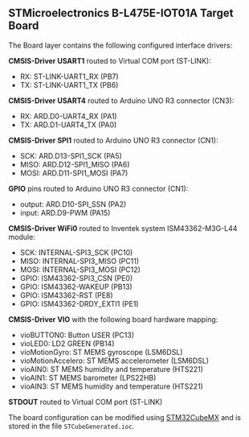 STMicroelectronics B-L475E-IOT01A Target Board
----------------------------------------------
The Board layer contains the following configured interface drivers:

**CMSIS-Driver USART1** routed to Virtual COM port (ST-LINK):
 - RX: ST-LINK-UART1_RX (PB7)
 - TX: ST-LINK-UART1_TX (PB6)

**CMSIS-Driver USART4** routed to Arduino UNO R3 connector (CN3):
 - RX: ARD.D0-UART4_RX (PA1)
 - TX: ARD.D1-UART4_TX (PA0)

**CMSIS-Driver SPI1** routed to Arduino UNO R3 connector (CN1):
 - SCK:  ARD.D13-SPI1_SCK (PA5)
 - MISO: ARD.D12-SPI1_MISO (PA6)
 - MOSI: ARD.D11-SPI1_MOSI (PA7)

**GPIO** pins routed to Arduino UNO R3 connector (CN1):
 - output: ARD.D10-SPI_SSN (PA2)
 - input:  ARD.D9-PWM (PA15)

**CMSIS-Driver WiFi0** routed to Inventek system ISM43362-M3G-L44 module:
 - SCK:  INTERNAL-SPI3_SCK (PC10)
 - MISO: INTERNAL-SPI3_MISO (PC11)
 - MOSI: INTERNAL-SPI3_MOSI (PC12)
 - GPIO: ISM43362-SPI3_CSN (PE0)
 - GPIO: ISM43362-WAKEUP (PB13)
 - GPIO: ISM43362-RST (PE8)
 - GPIO: ISM43362-DRDY_EXTI1 (PE1)

**CMSIS-Driver VIO** with the following board hardware mapping:
 - vioBUTTON0:        Button USER (PC13)
 - vioLED0:           LD2 GREEN (PB14)
 - vioMotionGyro:     ST MEMS gyroscope (LSM6DSL)
 - vioMotionAccelero: ST MEMS accelerometer (LSM6DSL)
 - vioAIN0:           ST MEMS humidity and temperature (HTS221)
 - vioAIN1:           ST MEMS barometer (LPS22HB)
 - vioAIN3:           ST MEMS humidity and temperature (HTS221)

**STDOUT** routed to Virtual COM port (ST-LINK)

The board configuration can be modified using 
[STM32CubeMX](https://www.keil.com/stmicroelectronics-stm32) 
and is stored in the file `STCubeGenerated.ioc`.
